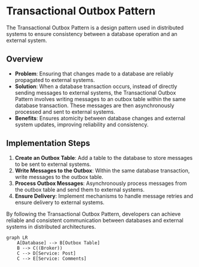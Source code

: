 # Transactional Outbox Pattern

The Transactional Outbox Pattern is a design pattern used in distributed systems to ensure consistency between a database operation and an external system. 

## Overview
- **Problem**: Ensuring that changes made to a database are reliably propagated to external systems.
- **Solution**: When a database transaction occurs, instead of directly sending messages to external systems, the Transactional Outbox Pattern involves writing messages to an outbox table within the same database transaction. These messages are then asynchronously processed and sent to external systems.
- **Benefits**: Ensures atomicity between database changes and external system updates, improving reliability and consistency.

## Implementation Steps
1. **Create an Outbox Table**: Add a table to the database to store messages to be sent to external systems.
2. **Write Messages to the Outbox**: Within the same database transaction, write messages to the outbox table.
3. **Process Outbox Messages**: Asynchronously process messages from the outbox table and send them to external systems.
4. **Ensure Delivery**: Implement mechanisms to handle message retries and ensure delivery to external systems.

By following the Transactional Outbox Pattern, developers can achieve reliable and consistent communication between databases and external systems in distributed architectures.

```mermaid
graph LR
    A[Database] --> B[Outbox Table]
    B --> C((Broker))
    C --> D[Service: Post]
    C --> E[Service: Comments]